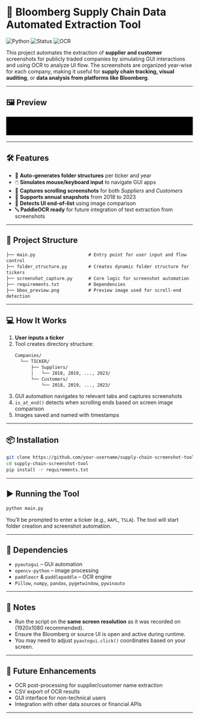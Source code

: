 # 📸 Bloomberg Supply Chain Data Automated Extraction Tool

![Python](https://img.shields.io/badge/Python-3.10+-blue)
![Status](https://img.shields.io/badge/Automation-Success-green)
![OCR](https://img.shields.io/badge/OCR-PaddleOCR-yellow)

This project automates the extraction of **supplier and customer** screenshots for publicly traded companies by simulating GUI interactions and using OCR to analyze UI flow. The screenshots are organized year-wise for each company, making it useful for **supply chain tracking, visual auditing**, or **data analysis from platforms like Bloomberg**.

---

## 🖼️ Preview

<img src="bbox_preview.png" width="800" alt="bbox preview"/>

---

## 🛠️ Features

- 📂 **Auto-generates folder structures** per ticker and year
- 🖱️ **Simulates mouse/keyboard input** to navigate GUI apps
- 📸 **Captures scrolling screenshots** for both *Suppliers* and *Customers*
- 📅 **Supports annual snapshots** from 2018 to 2023
- 🧠 **Detects UI end-of-list** using image comparison
- 🔤 **PaddleOCR ready** for future integration of text extraction from screenshots

---

## 🧩 Project Structure

```
├── main.py                    # Entry point for user input and flow control
├── folder_structure.py        # Creates dynamic folder structure for tickers
├── screenshot_capture.py      # Core logic for screenshot automation
├── requirements.txt           # Dependencies
├── bbox_preview.png           # Preview image used for scroll-end detection
```

---

## 💻 How It Works

1. **User inputs a ticker**
2. Tool creates directory structure:
   ```
   Companies/
     └── TICKER/
         ├── Suppliers/
         │   └── 2018, 2019, ..., 2023/
         └── Customers/
             └── 2018, 2019, ..., 2023/
   ```
3. GUI automation navigates to relevant tabs and captures screenshots
4. `is_at_end()` detects when scrolling ends based on screen image comparison
5. Images saved and named with timestamps

---

## 📦 Installation

```bash
git clone https://github.com/your-username/supply-chain-screenshot-tool.git
cd supply-chain-screenshot-tool
pip install -r requirements.txt
```

---

## ▶️ Running the Tool

```bash
python main.py
```

You’ll be prompted to enter a ticker (e.g., `AAPL`, `TSLA`). The tool will start folder creation and screenshot automation.

---

## 🧠 Dependencies

- `pyautogui` – GUI automation
- `opencv-python` – image processing
- `paddleocr` & `paddlepaddle` – OCR engine
- `Pillow`, `numpy`, `pandas`, `pygetwindow`, `pywinauto`

---

## 📌 Notes

- Run the script on the **same screen resolution** as it was recorded on (1920x1080 recommended).
- Ensure the Bloomberg or source UI is open and active during runtime.
- You may need to adjust `pyautogui.click()` coordinates based on your screen.

---



## 🚧 Future Enhancements

- OCR post-processing for supplier/customer name extraction
- CSV export of OCR results
- GUI interface for non-technical users
- Integration with other data sources or financial APIs

---
